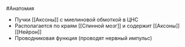 #Анатомия 
- Пучки [[Аксоны]] с миелиновой обмоткой в ЦНС
- Располагается по краям [[Спинной мозг]] и содержит [[Аксоны]] [[Нейрон]]
- Проводниковая функция (проводят нервный импульс)